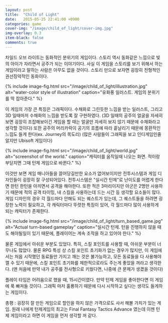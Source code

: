 ```yaml
---
layout: post
title:  "Child of Light"
date:   2015-05-25 22:41:00 +0900
categories: game
cover-img: "/image/child_of_light/cover-img.jpg"
img-overlay: 0.3
item-black: false
comments: true
---
```


차일드 오브 라이트는 동화적인 분위기의 게임이다. 스토리 역시 동화같은 느낌으로 빛의 아이가 자라면서 공주가 되는 이야기이다. 사실 이 게임을 스토리를 보기 위해서 하는 게임이라고 말하는 사람은 아무도 없을 것이다. 스토리 만으로 보자면 굉장히 전형적인 권선징악적인 동화이다.

{% include image-fig.html src="/image/child_of_light/illustration.jpg" alt="water-color style of illustration" caption="유화풍 일러스트. 게임의 분위기를 딱 잡아준다." %}

이 게임의 가장 큰 특징은 그래픽이다. 수채화로 그린듯한 느낌을 받는 일러스트, 그리고 3D 일때마저 수채화의 느낌을 받도록 잘 구현하였다. (3D 일때의 공주의 얼굴을 자세히 보면 굉장히 조잡해보이긴 게임을 할 때는 얼굴만 자세히 보지 않기 때문에 수채화라고 생각할 것이다) 또한 공주의 머리카락이 공기의 흐름에 따라 흩날리기 때문에 몽환적인 느낌도 들게 한다(ex. Journey의 목도리) (많은 사람들이 그래픽을 보고 인디게임인줄 알지만 Ubisoft 게임이다)

{% include image-fig.html src="/image/child_of_light/world.jpg" alt="screenshot of the world." caption="캐릭터를 움직일때 나오는 화면. 적이랑 부딛치면 그때 턴제 게임으로 바뀐다." %}

이것만 보면 게임 매니아들을 끌어당길만한 요소가 없어보이지만 전투시스템과 게임 디자인들이 굉장히 잘 구성되어있다. 전투시스템은 "실시간 턴제"로 난이도를 어렵게 한다면 한턴 한턴을 아끼면서 공격을 해야한다. 또한 적은 3마리이지만 아군은 2명만 사용하기 때문에 적의 공격 타이밍, 내 스킬을 사용하는데 드는 시간 등 생각할 요소들이 많다. 게임 디자인의 경우 각 월드마다 안해도 되는 퀘스트가 있는데, 그 퀘스트들을 하려면 굉장한 노력이 필요하고, 각 캐릭터마다 뚜렷한 특징이 있어, 각 월드마다 많이 사용하게 되는 캐릭터가 존재한다.

{% include image-fig.html src="/image/child_of_light/turn_based_game.jpg" alt="Actual turn-based gameplay" caption="실시간 턴제. 턴을 진행하지 않을 때도 해야될일이 있기 때문에, 플레이어는 계속 조작을 하고 있어야 한다." %}

물론 게임에서 아쉬운 부분도 있었다. 특히, 스킬 포인트를 사용할 때, 아쉬운 부분이 너무나도 많았다. 물론 RPG 특성 상 스킬 포인트 초기화가 없는 경우가 많지만, 이 게임에서는 처음 시작했던 동료들만 가지고 깨는 것은 불가능하고, 모든 동료들을 다 사용해야 깰 수 있기 때문에, 스킬 포인트 초기화를 제한적으로라도 주는게 좋았을 꺼라고 생각한다. (맨 처음에 만약 내가 공주를 전사형으로 키웠다면, 나중에 큰 문제가 생겼을 것이다)

플레이 타임은 어려움으로 했을 때, 15시간이였다. 만약 턴제 게임을 좋아한다면 이 게임에 푹 빠져들 것이다. 그래픽 마저 훌룡하기 때문에 다시 시작하고 싶다는 생각도 들게하는 게임이다.

총평 : 굉장히 잘 만든 게임으로 할인을 하지 않은 가격으로도 사서 해볼 가치가 있는 게임. 원래 나에게 턴제게임의 최고는 Final Fantasy Tactics Advance 였는데 이젠 턴제 게임이라고 하면 이 게임을 먼저 생각할 꺼 같다.
